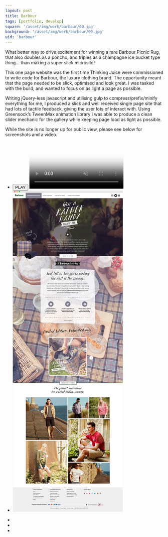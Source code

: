 ```yaml
---
layout: post
title: Barbour
tags: [portfolio, develop]
square: '/asset/img/work/barbour/00.jpg'
background: '/asset/img/work/barbour/00.jpg'
uid: 'barbour'
---
```


<p class="headline">What better way to drive excitement for winning a rare Barbour Picnic Rug, that also doubles as a poncho, and triples as a champagne ice bucket type thing… than making a super slick microsite!</p>

<p>This one page website was the first time Thinking Juice were commissioned to write code for Barbour, the luxury clothing brand. The opportunity meant that the page needed to be slick, optimised and look great. I was tasked with the build, and wanted to focus on as light a page as possible.</p>

<p>Writing jQuery-less javascript and utilising gulp to compress/prefix/minify everything for me, I produced a slick and well received single page site that had lots of tactile feedback, giving the user lots of interact with. Using Greensock’s TweenMax animation library I was able to produce a clean slider mechanic for the gallery while keeping page load as light as possible.</p>

<p>While the site is no longer up for public view, please see below for screenshots and a video.</p>

<section class="post-media">
	<ul>
		<li class="video-wrap">
			<button class="video-play">PLAY</button>
			<video class="video" poster="/asset/img/work/barbour/poster.jpg" muted>
				<source src="/asset/img/work/barbour/vid.mp4" type="video/mp4">
				<source src="/asset/img/work/barbour/vid.webm" type="video/webm">
			</video>
		</li>
		<li class="curved"><img src="/asset/img/work/barbour/01.jpg"></li>
	</ul>
</section>

<section class="block palette three-colors">
	<ul>
		<li class="color-1"></li>
		<li class="color-2"></li>
		<li class="color-3"></li>
	</ul>
</section>

<section>
	
</section>
